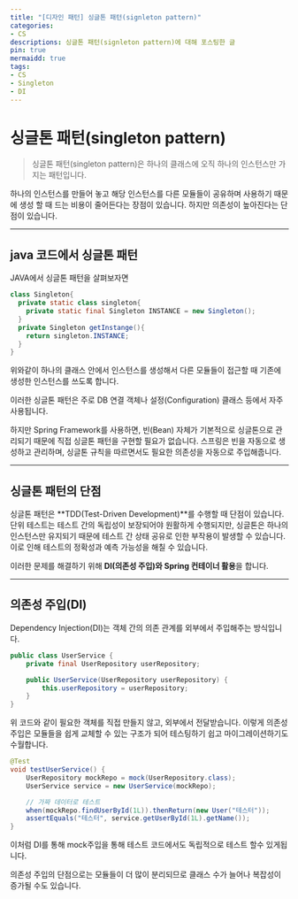 ```yaml
---
title: "[디자인 패턴] 싱글톤 패턴(signleton pattern)"
categories:
- CS
descriptions: 싱글톤 패턴(signleton pattern)에 대해 포스팅한 글
pin: true
mermaidd: true
tags:
- CS
- Singleton
- DI
---
```


# **싱글톤 패턴(singleton pattern)** 


> 싱글톤 패턴(singleton pattern)은 하나의 클래스에 오직 하나의 인스턴스만 가지는 패턴입니다.

하나의 인스턴스를 만들어 놓고 해당 인스턴스를 다른 모듈들이 공유하며  사용하기 때문에 생성 할 때 드는 비용이 줄어든다는 장점이 있습니다.
하지만 의존성이 높아진다는 단점이 있습니다.


---

## java 코드에서 싱글톤 패턴
JAVA에서 싱글톤 패턴을 살펴보자면

```java
class Singleton{
  private static class singleton{
    private static final Singleton INSTANCE = new Singleton();
  }
  private Singleton getInstange(){
    return singleton.INSTANCE;
  }
}
```

위와같이 하나의 클래스 안에서 인스턴스를 생성해서 다른 모듈들이 접근할 때 기존에 생성한 인스턴스를 쓰도록 합니다. 

이러한 싱글톤 패턴은 주로 DB 연결 객체나 설정(Configuration) 클래스 등에서 자주 사용됩니다.

하지만 Spring Framework를 사용하면, 빈(Bean) 자체가 기본적으로 싱글톤으로 관리되기 때문에 직접 싱글톤 패턴을 구현할 필요가 없습니다.
스프링은 빈을 자동으로 생성하고 관리하며, 싱글톤 규칙을 따르면서도 필요한 의존성을 자동으로 주입해줍니다.



---
## 싱글톤 패턴의 단점
싱글톤 패턴은 **TDD(Test-Driven Development)**를 수행할 때 단점이 있습니다.
단위 테스트는 테스트 간의 독립성이 보장되어야 원활하게 수행되지만, 싱글톤은 하나의 인스턴스만 유지되기 때문에 테스트 간 상태 공유로 인한 부작용이 발생할 수 있습니다.
이로 인해 테스트의 정확성과 예측 가능성을 해칠 수 있습니다.


이러한 문제를 해결하기 위해 **DI(의존성 주입)와 Spring 컨테이너 활용**을 합니다.



---
## 의존성 주입(DI)
Dependency Injection(DI)는 객체 간의 의존 관계를 외부에서 주입해주는 방식입니다.
```java
public class UserService {
    private final UserRepository userRepository;

    public UserService(UserRepository userRepository) {
        this.userRepository = userRepository;
    }
}
```
위 코드와 같이 필요한 객체를 직접 만들지 않고, 외부에서 전달받습니다.
이렇게 의존성 주입은 모듈들을 쉽게 교체할 수 있는 구조가 되어 테스팅하기 쉽고 마이그레이션하기도 수월합니다.



```java
@Test
void testUserService() {
    UserRepository mockRepo = mock(UserRepository.class);
    UserService service = new UserService(mockRepo);

    // 가짜 데이터로 테스트
    when(mockRepo.findUserById(1L)).thenReturn(new User("테스터"));
    assertEquals("테스터", service.getUserById(1L).getName());
}
```
이처럼 DI를 통해 mock주입을 통해 테스트 코드에서도 독립적으로 테스트 할수 있게됩니다.

의존성 주입의 단점으로는 모듈들이 더 많이 분리되므로 클래스 수가 늘어나 복잡성이 증가될 수도 있습니다.

